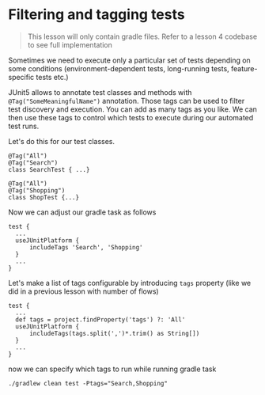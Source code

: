 # Filtering and tagging tests
> This lesson will only contain gradle files. Refer to a lesson 4 codebase to see full implementation

Sometimes we need to execute only a particular set of tests depending on some conditions (environment-dependent tests, long-running tests, feature-specific tests etc.) 

JUnit5 allows to annotate test classes and methods with `@Tag("SomeMeaningfulName")` annotation. Those tags can be used to filter test discovery and execution. You can add as many tags as you like. We can then use these tags to control which tests to execute during our automated test runs.

Let's do this for our test classes.
```aidl
@Tag("All")
@Tag("Search")
class SearchTest { ...}

@Tag("All")
@Tag("Shopping")
class ShopTest {...}
```
Now we can adjust our gradle task as follows 
```aidl
test {
  ...
  useJUnitPlatform {
      includeTags 'Search', 'Shopping'
  }
  ...
}
```
Let's make a list of tags configurable by introducing `tags` property (like we did in a previous lesson with number of flows)
```
test {
  ...
  def tags = project.findProperty('tags') ?: 'All'
  useJUnitPlatform {
      includeTags(tags.split(',')*.trim() as String[])
  }
  ...
}
```
now we can specify which tags to run while running gradle task
```aidl
./gradlew clean test -Ptags="Search,Shopping"
```